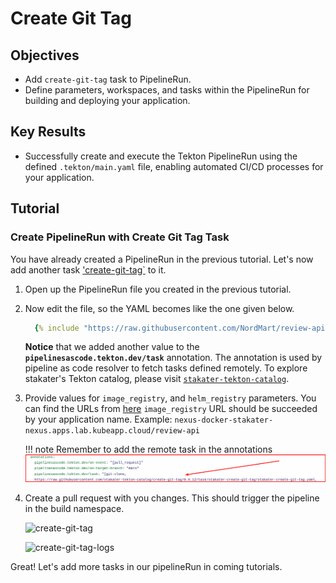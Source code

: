 # Create Git Tag

## Objectives

- Add `create-git-tag` task to PipelineRun.
- Define parameters, workspaces, and tasks within the PipelineRun for building and deploying your application.

## Key Results

- Successfully create and execute the Tekton PipelineRun using the defined `.tekton/main.yaml` file, enabling automated CI/CD processes for your application.

## Tutorial

### Create PipelineRun with Create Git Tag Task

You have already created a PipelineRun in the previous tutorial. Let's now add another task ['create-git-tag`](https://github.com/stakater-tekton-catalog/create-git-tag) to it.

1. Open up the PipelineRun file you created in the previous tutorial.
1. Now edit the file, so the YAML becomes like the one given below.

    ```yaml
      {% include "https://raw.githubusercontent.com/NordMart/review-api/main/.tekton/git_clone.yaml" %}
    ```

    **Notice** that we added another value to the **`pipelinesascode.tekton.dev/task`** annotation. The annotation is used by pipeline as code resolver to fetch tasks defined remotely. To explore stakater's Tekton
    catalog, please visit [`stakater-tekton-catalog`](https://github.com/stakater-tekton-catalog).

1. Provide values for `image_registry`, and `helm_registry` parameters. You can find the URLs from [here](../../../../managed-addons/nexus/explanation/routes.md)
   `image_registry` URL should be succeeded by your application name. Example: `nexus-docker-stakater-nexus.apps.lab.kubeapp.cloud/review-api`

    !!! note
        Remember to add the remote task in the annotations
        ![create-git-tag](images/create-git-tag-annotation.png)

1. Create a pull request with you changes. This should trigger the pipeline in the build namespace.

    ![create-git-tag](images/create-git-tag.png)

    ![create-git-tag-logs](images/create-git-tag-logs.png)

Great! Let's add more tasks in our pipelineRun in coming tutorials.
